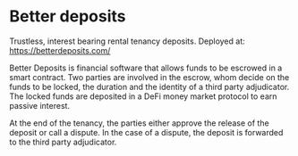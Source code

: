 # Better deposits

Trustless, interest bearing rental tenancy deposits. Deployed at: https://betterdeposits.com/ 

Better Deposits is financial software that allows funds to be escrowed in a smart contract. Two parties are involved in the escrow, whom decide on the funds to be locked, the duration and the identity of a third party adjudicator. The locked funds are deposited in a DeFi money market protocol to earn passive interest. 

At the end of the tenancy, the parties either approve the release of the deposit or call a dispute. In the case of a dispute, the deposit is forwarded to the third party adjudicator.
